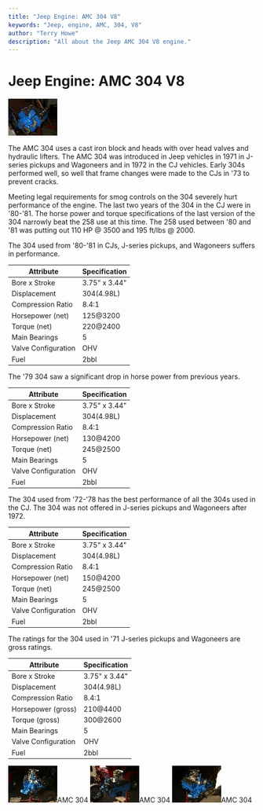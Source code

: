 ```yaml
---
title: "Jeep Engine: AMC 304 V8"
keywords: "Jeep, engine, AMC, 304, V8"
author: "Terry Howe"
description: "All about the Jeep AMC 304 V8 engine."
---
```

# Jeep Engine: AMC 304 V8

[![AMC 304](../../img/engine/3041_.jpg)](../../img/engine/3041.jpg) 

The AMC 304 uses a cast iron block and heads with over head valves and hydraulic lifters. The AMC 304 was introduced in Jeep vehicles in 1971 in J-series pickups and Wagoneers and in 1972 in the CJ vehicles. Early 304s performed well, so well that frame changes were made to the CJs in '73 to prevent cracks. 

Meeting legal requirements for smog controls on the 304 severely hurt performance of the engine. The last two years of the 304 in the CJ were in '80-'81. The horse power and torque specifications of the last version of the 304 narrowly beat the 258 use at this time. The 258 used between '80 and '81 was putting out 110 HP @ 3500 and 195 ft/lbs @ 2000.

The 304 used from '80-'81 in CJs, J-series pickups, and Wagoneers suffers in performance.

| Attribute           | Specification |
|---------------------|---------------|
| Bore x Stroke       | 3.75" x 3.44" |
| Displacement        | 304(4.98L)    |
| Compression Ratio   | 8.4:1         |
| Horsepower (net)    | 125@3200      |
| Torque (net)        | 220@2400      |
| Main Bearings       | 5             |
| Valve Configuration | OHV           |
| Fuel                | 2bbl          |

The '79 304 saw a significant drop in horse power from previous years.

| Attribute           | Specification |
|---------------------|---------------|
| Bore x Stroke       | 3.75" x 3.44" |
| Displacement        | 304(4.98L)    |
| Compression Ratio   | 8.4:1         |
| Horsepower (net)    | 130@4200      |
| Torque (net)        | 245@2500      |
| Main Bearings       | 5             |
| Valve Configuration | OHV           |
| Fuel                | 2bbl          |

The 304 used from '72-'78 has the best performance of all the 304s used in the CJ. The 304 was not offered in J-series pickups and Wagoneers after 1972.

| Attribute           | Specification |
|---------------------|---------------|
| Bore x Stroke       | 3.75" x 3.44" |
| Displacement        | 304(4.98L)    |
| Compression Ratio   | 8.4:1         |
| Horsepower (net)    | 150@4200      |
| Torque (net)        | 245@2500      |
| Main Bearings       | 5             |
| Valve Configuration | OHV           |
| Fuel                | 2bbl          |

The ratings for the 304 used in '71 J-series pickups and Wagoneers are gross ratings.

| Attribute           | Specification |
|---------------------|---------------|
| Bore x Stroke       | 3.75" x 3.44" |
| Displacement        | 304(4.98L)    |
| Compression Ratio   | 8.4:1         |
| Horsepower (gross)  | 210@4400      |
| Torque (gross)      | 300@2600      |
| Main Bearings       | 5             |
| Valve Configuration | OHV           |
| Fuel                | 2bbl          |

[![AMC 304](../../img/engine/3042_.jpg)](../../img/engine/3042.jpg)AMC 304 [![AMC 304](../../img/engine/3044_.jpg)](../../img/engine/3044.jpg)AMC 304 [![AMC 304](../../img/engine/3043_.jpg)](../../img/engine/3043.jpg)AMC 304